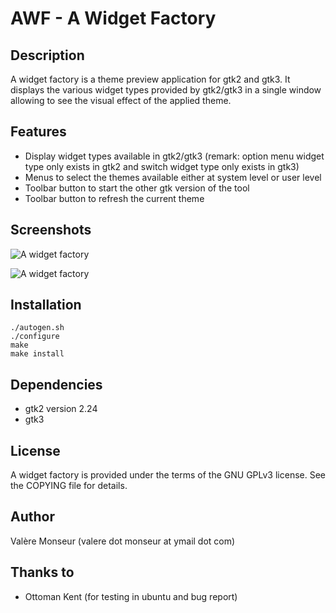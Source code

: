 AWF - A Widget Factory
======================

Description
-----------

A widget factory is a theme preview application for gtk2 and gtk3.
It displays the various widget types provided by gtk2/gtk3 in a single window allowing to see the visual effect of the applied theme.

Features
--------

  * Display widget types available in gtk2/gtk3 (remark: option menu widget type only exists in gtk2 and switch widget type only exists in gtk3)
  * Menus to select the themes available either at system level or user level
  * Toolbar button to start the other gtk version of the tool
  * Toolbar button to refresh the current theme

Screenshots
-----------

![A widget factory](https://github.com/dobedo/awf/raw/gh-pages/awf-gtk2.jpg)

![A widget factory](https://github.com/dobedo/awf/raw/gh-pages/awf-gtk3.jpg)

Installation
------------

    ./autogen.sh
    ./configure
    make
    make install

Dependencies
------------

  * gtk2 version 2.24
  * gtk3

License
-------

  A widget factory is provided under the terms of the GNU GPLv3 license.
  See the COPYING file for details.

Author
------

  Valère Monseur (valere dot monseur at ymail dot com)

Thanks to
---------

  * Ottoman Kent (for testing in ubuntu and bug report)
